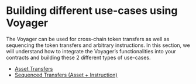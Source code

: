 # Building different use-cases using Voyager

The Voyager can be used for cross-chain token transfers as well as sequencing the token transfers and arbitrary instructions. In this section, we will understand how to integrate the Voyager’s functionalities into your contracts and building these 2 different types of use-cases.

- [Asset Transfers](./different-use-cases/asset-transfers)
- [Sequenced Transfers (Asset + Instruction)](./different-use-cases/sequenced-transfers)
